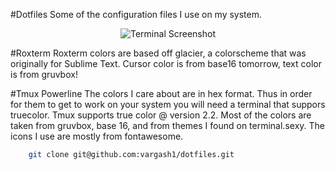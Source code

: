 #Dotfiles
Some of the configuration files I use on my system.

<p align="center">
   <img src="http://i.imgur.com/sjhQvT1.png?1" alt="Terminal Screenshot">
</p>

#Roxterm
Roxterm colors are based off glacier, a  colorscheme that was originally for Sublime Text. 
Cursor color is from base16 tomorrow, text color is from gruvbox!

#Tmux Powerline
The colors I care about are in hex format. Thus in order for them to get to work on your system you will 
need a terminal that suppors truecolor. Tmux supports true color @ version 2.2. 
Most of the colors are taken from gruvbox, base 16, and from themes I found on terminal.sexy.
The icons I use are mostly from fontawesome. 



```bash
    git clone git@github.com:vargash1/dotfiles.git
```
